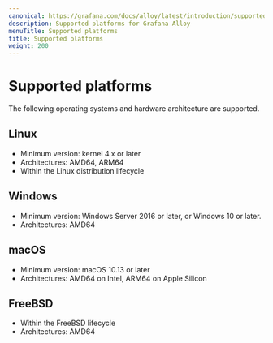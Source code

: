```yaml
---
canonical: https://grafana.com/docs/alloy/latest/introduction/supported-platforms/
description: Supported platforms for Grafana Alloy
menuTitle: Supported platforms
title: Supported platforms
weight: 200
---
```


# Supported platforms

The following operating systems and hardware architecture are supported.

## Linux

- Minimum version: kernel 4.x or later
- Architectures: AMD64, ARM64
- Within the Linux distribution lifecycle

## Windows

- Minimum version: Windows Server 2016 or later, or Windows 10 or later.
- Architectures: AMD64

## macOS

- Minimum version: macOS 10.13 or later
- Architectures: AMD64 on Intel, ARM64 on Apple Silicon

## FreeBSD

- Within the FreeBSD lifecycle
- Architectures: AMD64
